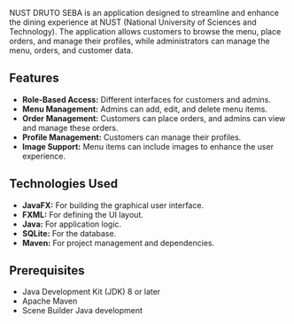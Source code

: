
NUST DRUTO SEBA is an application designed to streamline and enhance the dining experience at NUST (National University of Sciences and Technology). The application allows customers to browse the menu, place orders, and manage their profiles, while administrators can manage the menu, orders, and customer data.

## Features

- **Role-Based Access:** Different interfaces for customers and admins.
- **Menu Management:** Admins can add, edit, and delete menu items.
- **Order Management:** Customers can place orders, and admins can view and manage these orders.
- **Profile Management:** Customers can manage their profiles.
- **Image Support:** Menu items can include images to enhance the user experience.

## Technologies Used

- **JavaFX:** For building the graphical user interface.
- **FXML:** For defining the UI layout.
- **Java:** For application logic.
- **SQLite:** For the database.
- **Maven:** For project management and dependencies.

## Prerequisites

- Java Development Kit (JDK) 8 or later
- Apache Maven
- Scene Builder Java development 
